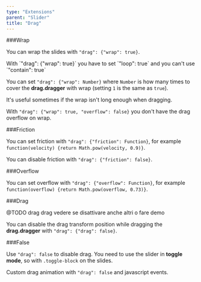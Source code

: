 ```yaml
---
type: "Extensions"
parent: "Slider"
title: "Drag"
---
```


###Wrap

You can wrap the slides with `"drag": {"wrap": true}`.

<div class="note note--primary note--background">
  With `"drag": {"wrap": true}` you have to set `"loop": true` and you can't use `"contain": true`
</div>

<demo>
  <demovanilla src="inline/demos/slider/wrap">
  </demovanilla>
</demo>

You can set `"drag": {"wrap": Number}` where `Number` is how many times to cover the **drag.dragger** with wrap (setting `1` is the same as `true`).

It's useful sometimes if the wrap isn't long enough when dragging.

<demo>
  <demovanilla src="inline/demos/slider/wrap-number">
  </demovanilla>
</demo>

With `"drag": {"wrap": true, "overflow": false}` you don't have the drag overflow on wrap.

<demo>
  <demovanilla src="inline/demos/slider/wrap-left">
  </demovanilla>
</demo>

<demo>
  <demovanilla src="inline/demos/slider/wrap-right">
  </demovanilla>
</demo>

###Friction

You can set friction with `"drag": {"friction": Function}`, for example `function(velocity) {return Math.pow(velocity, 0.9)}`.

You can disable friction with `"drag": {"friction": false}`.

<demo>
  <demovanilla src="inline/demos/slider/friction-false">
  </demovanilla>
</demo>

###Overflow

You can set overflow with `"drag": {"overflow": Function}`, for example `function(overflow) {return Math.pow(overflow, 0.73)}`.

###Drag

@TODO drag drag vedere se disattivare anche altri o fare demo

You can disable the drag transform position while dragging the **drag.dragger** with `"drag": {"drag": false}`.

<demo>
  <demovanilla src="inline/demos/slider/transform-false">
  </demovanilla>
</demo>

###False

Use `"drag": false` to disable drag. You need to use the slider in **toggle mode**, so with `.toggle-block` on the slides.

<demo>
  <demovanilla src="inline/demos/slider/toggle-css">
  </demovanilla>
</demo>

Custom drag animation with `"drag": false` and javascript events.

<demo>
  <demovanilla src="inline/demos/slider/toggle-js">
  </demovanilla>
</demo>
